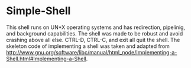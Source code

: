 Simple-Shell
============

This shell runs on UN*X operating systems and has redirection, pipelinig, and background capabilities.  The shell was made to be robust and avoid crashing above all else.  CTRL-D, CTRL-C, and exit all quit the shell.  The skeleton code of implementing a shell was taken and adapted from http://www.gnu.org/software/libc/manual/html_node/Implementing-a-Shell.html#Implementing-a-Shell.


